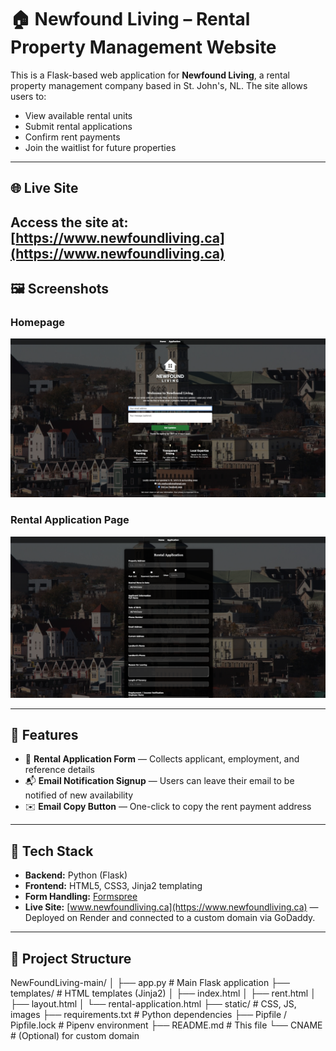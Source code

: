 # 🏠 Newfound Living – Rental Property Management Website

This is a Flask-based web application for **Newfound Living**, a rental property management company based in St. John's, NL. The site allows users to:

- View available rental units
- Submit rental applications
- Confirm rent payments
- Join the waitlist for future properties

---

## 🌐 Live Site

Access the site at: [https://www.newfoundliving.ca](https://www.newfoundliving.ca)
---

## 🖼️ Screenshots

### Homepage
![Homepage Screenshot](static/screenshots/screenshot-home.png)

### Rental Application Page
![Application Screenshot](static/screenshots/screenshot-application.png)

---

## 🚀 Features

- 📄 **Rental Application Form** — Collects applicant, employment, and reference details
- 📬 **Email Notification Signup** — Users can leave their email to be notified of new availability
- ✉️ **Email Copy Button** — One-click to copy the rent payment address

---

## 🧰 Tech Stack

- **Backend:** Python (Flask)
- **Frontend:** HTML5, CSS3, Jinja2 templating
- **Form Handling:** [Formspree](https://formspree.io/)
- **Live Site:** [www.newfoundliving.ca](https://www.newfoundliving.ca) — Deployed on Render and connected to a custom domain via GoDaddy.


---

## 📁 Project Structure

NewFoundLiving-main/
│
├── app.py # Main Flask application
├── templates/ # HTML templates (Jinja2)
│ ├── index.html
│ ├── rent.html
│ ├── layout.html
│ └── rental-application.html
├── static/ # CSS, JS, images
├── requirements.txt # Python dependencies
├── Pipfile / Pipfile.lock # Pipenv environment
├── README.md # This file
└── CNAME # (Optional) for custom domain
